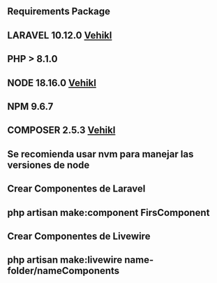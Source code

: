 ## Requirements Package

## LARAVEL  10.12.0 **[Vehikl](https://laravel.com/)**
## PHP > 8.1.0 
## NODE  18.16.0 **[Vehikl](https://nodejs.org/en)**
## NPM   9.6.7
## COMPOSER  2.5.3 **[Vehikl](https://getcomposer.org/)**

## Se recomienda usar nvm para manejar las versiones de node

## Crear Componentes de Laravel
## php artisan make:component FirsComponent

## Crear Componentes de Livewire
## php artisan make:livewire name-folder/nameComponents



